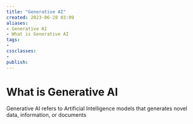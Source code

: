 ```yaml
---
title: "Generative AI"
created: 2023-06-28 03:09
aliases: 
- Generative AI
- What is Generative AI
tags:
- 
cssclasses:
- 
publish:
---
```


<!--
tags:
-->

<!--internal
parent:: [[]]
child:: [[]]
related:: [[]]
-->

<!--external

- []()
-->

# What is Generative AI

Generative AI refers to Artificial Intelligence models that generates novel data, information, or documents
